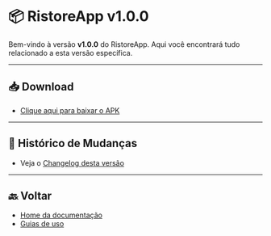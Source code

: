 ﻿# 📦 RistoreApp v1.0.0

Bem-vindo à versão **v1.0.0** do RistoreApp. Aqui você encontrará tudo relacionado a esta versão específica.

---

## 📥 Download

- [Clique aqui para baixar o APK](./RistoreApp-v1.0.0.apk)

---

## 🔄 Histórico de Mudanças

- Veja o [Changelog desta versão](./changelog.md)

---

## 🔙 Voltar

- [Home da documentação](../index.md)
- [Guias de uso](../usage/index.md)
